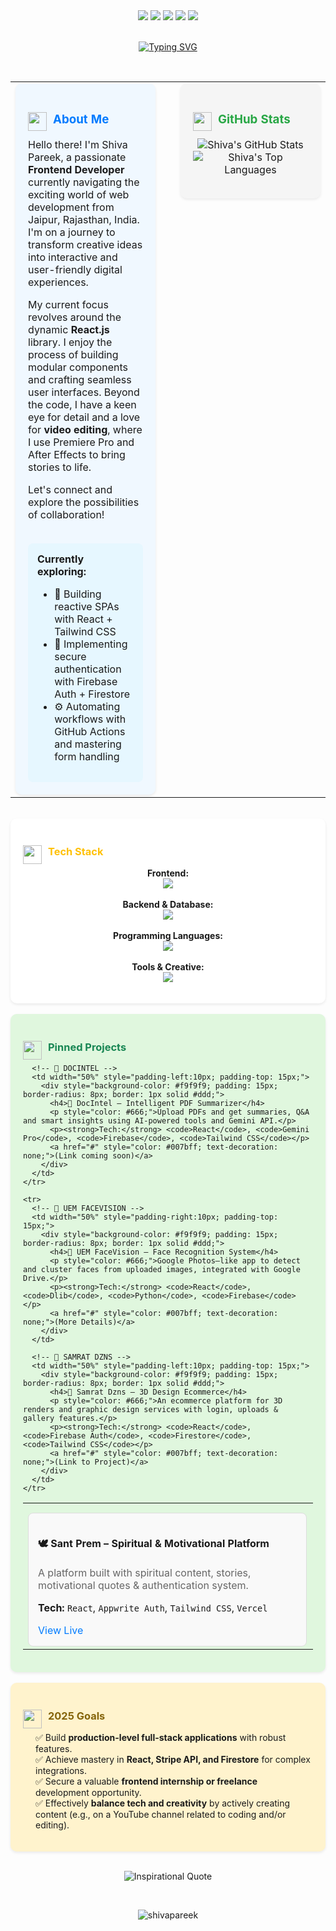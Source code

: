 

<div align="center">
  <a href="https://linkedin.com/in/shivapareek" target="_blank"><img src="https://img.shields.io/badge/LinkedIn-%230077B5.svg?&style=for-the-badge&logo=linkedin&logoColor=white" /></a>
  <a href="https://github.com/shivapareek" target="_blank"><img src="https://img.shields.io/badge/GitHub-%23121011.svg?&style=for-the-badge&logo=github&logoColor=white" /></a>
  <a href="https://shivapareek.github.io/shivaportfolio" target="_blank"><img src="https://img.shields.io/badge/Portfolio-%23000000.svg?&style=for-the-badge&logo=react&logoColor=white" /></a>
  <a href="mailto:pareekshiva2004@gmail.com"><img src="https://img.shields.io/badge/Gmail-%23EA4335.svg?&style=for-the-badge&logo=gmail&logoColor=white" /></a>
  <a href="https://instagram.com/samrat_edition" target="_blank"><img src="https://img.shields.io/badge/Instagram-%23E4405F.svg?&style=for-the-badge&logo=instagram&logoColor=white" /></a>
</div>

<br/>

<p align="center">
  <a href="https://github.com/shivapareek">
    <img src="https://readme-typing-svg.demolab.com?font=Fira+Code&duration=2500&pause=1000&color=36BCF7&center=true&vCenter=true&width=435&lines=Hi,+I'm+Shiva+Pareek;A+Frontend+Craftsman;React+Enthusiast+%F0%9F%A7%AE;Video+Storyteller+%F0%9F%8E%AC" alt="Typing SVG" />
  </a>
</p>

<br/>

<table width="100%">
  <tr>
    <td valign="top" width="50%" style="padding-right:20px;">
      <div style="background-color: #f0f8ff; padding: 20px; border-radius: 10px; box-shadow: 0 2px 4px rgba(0, 0, 0, 0.08);">
        <h3 style="color: #007bff;"><img src="https://emojis.slackmojis.com/emojis/rocket/simple_slack-resized.gif?1687563843" width="30" align="left" style="margin-right: 10px;"> About Me</h3>
        <p>Hello there! I'm Shiva Pareek, a passionate <strong>Frontend Developer</strong> currently navigating the exciting world of web development from Jaipur, Rajasthan, India. I'm on a journey to transform creative ideas into interactive and user-friendly digital experiences.</p>
        <p>My current focus revolves around the dynamic <strong>React.js</strong> library. I enjoy the process of building modular components and crafting seamless user interfaces. Beyond the code, I have a keen eye for detail and a love for <strong>video editing</strong>, where I use Premiere Pro and After Effects to bring stories to life.</p>
        <p>Let's connect and explore the possibilities of collaboration!</p>
        <br>
        <div style="background-color: #e6f7ff; padding: 15px; border-radius: 8px;">
          <strong>Currently exploring:</strong>
          <ul>
            <li>🚀 Building reactive SPAs with React + Tailwind CSS</li>
            <li>🔐 Implementing secure authentication with Firebase Auth + Firestore</li>
            <li>⚙️ Automating workflows with GitHub Actions and mastering form handling</li>
          </ul>
        </div>
      </div>
    </td>
    <td valign="top" width="50%" style="padding-left:20px;">
      <div style="background-color: #f5f5f5; padding: 20px; border-radius: 10px; box-shadow: 0 2px 4px rgba(0, 0, 0, 0.08);">
        <h3 style="color: #28a745;"><img src="https://emojis.slackmojis.com/emojis/bar_chart/simple_slack-resized.gif?1687563904" width="30" align="left" style="margin-right: 10px;"> GitHub Stats</h3>
        <p align="center">
          <img src="https://github-readme-stats.vercel.app/api?username=shivapareek&show_icons=true&theme=tokyonight&hide_border=true&count_private=true" alt="Shiva's GitHub Stats" />
          <br/>
          <img src="https://github-readme-stats.vercel.app/api/top-langs/?username=shivapareek&layout=compact&theme=tokyonight&hide_border=true" alt="Shiva's Top Languages" />
        </p>
      </div>
    </td>
  </tr>
</table>

<br/>

<div style="background-color: #fff; padding: 20px; border-radius: 10px; box-shadow: 0 2px 4px rgba(0, 0, 0, 0.08);">
  <h3 style="color: #ffc107;"><img src="https://emojis.slackmojis.com/emojis/wrench/simple_slack-resized.gif?1687564003" width="30" align="left" style="margin-right: 10px;"> Tech Stack</h3>
 <p align="center">
  <strong>Frontend:</strong><br>
  <img src="https://skillicons.dev/icons?i=html,css,js,react,tailwind,bootstrap" />
  <br><br>
  <strong>Backend & Database:</strong><br>
  <img src="https://skillicons.dev/icons?i=php,mysql,firebase" />
  <br><br>
  <strong>Programming Languages:</strong><br>
  <img src="https://skillicons.dev/icons?i=c,java,python" />
  <br><br>
  <strong>Tools & Creative:</strong><br>
  <img src="https://skillicons.dev/icons?i=figma,vscode,github,pr,ae" />
</p>
</div>

<br/>

<div style="background-color: #e0f7de; padding: 20px; border-radius: 10px; box-shadow: 0 2px 4px rgba(0, 0, 0, 0.08);">
  <h3 style="color: #198754;">
    <img src="https://emojis.slackmojis.com/emojis/pushpin/simple_slack-resized.gif?1687564059" width="30" align="left" style="margin-right: 10px;">
    Pinned Projects
  </h3>
  <table width="100%">
    <tr>
      <!-- 🕊️ SANT PREM -->
      <td width="50%" style="padding-right:10px; padding-top: 15px;">
        <div style="background-color: #f9f9f9; padding: 15px; border-radius: 8px; border: 1px solid #ddd;">
          <h4>🕊️ Sant Prem – Spiritual & Motivational Platform</h4>
          <p style="color: #666;">A platform built with spiritual content, stories, motivational quotes & authentication system.</p>
          <p><strong>Tech:</strong> <code>React</code>, <code>Appwrite Auth</code>, <code>Tailwind CSS</code>, <code>Vercel</code></p>
          <a href="https://sant-prem.vercel.app" target="_blank" style="color: #007bff; text-decoration: none;">View Live</a>
        </div>
      </td>

      <!-- 📄 DOCINTEL -->
      <td width="50%" style="padding-left:10px; padding-top: 15px;">
        <div style="background-color: #f9f9f9; padding: 15px; border-radius: 8px; border: 1px solid #ddd;">
          <h4>📄 DocIntel – Intelligent PDF Summarizer</h4>
          <p style="color: #666;">Upload PDFs and get summaries, Q&A and smart insights using AI-powered tools and Gemini API.</p>
          <p><strong>Tech:</strong> <code>React</code>, <code>Gemini Pro</code>, <code>Firebase</code>, <code>Tailwind CSS</code></p>
          <a href="#" style="color: #007bff; text-decoration: none;">(Link coming soon)</a>
        </div>
      </td>
    </tr>

    <tr>
      <!-- 👤 UEM FACEVISION -->
      <td width="50%" style="padding-right:10px; padding-top: 15px;">
        <div style="background-color: #f9f9f9; padding: 15px; border-radius: 8px; border: 1px solid #ddd;">
          <h4>👤 UEM FaceVision – Face Recognition System</h4>
          <p style="color: #666;">Google Photos–like app to detect and cluster faces from uploaded images, integrated with Google Drive.</p>
          <p><strong>Tech:</strong> <code>React</code>, <code>Dlib</code>, <code>Python</code>, <code>Firebase</code></p>
          <a href="#" style="color: #007bff; text-decoration: none;">(More Details)</a>
        </div>
      </td>

      <!-- 🛒 SAMRAT DZNS -->
      <td width="50%" style="padding-left:10px; padding-top: 15px;">
        <div style="background-color: #f9f9f9; padding: 15px; border-radius: 8px; border: 1px solid #ddd;">
          <h4>🛒 Samrat Dzns – 3D Design Ecommerce</h4>
          <p style="color: #666;">An ecommerce platform for 3D renders and graphic design services with login, uploads & gallery features.</p>
          <p><strong>Tech:</strong> <code>React</code>, <code>Firebase Auth</code>, <code>Firestore</code>, <code>Tailwind CSS</code></p>
          <a href="#" style="color: #007bff; text-decoration: none;">(Link to Project)</a>
        </div>
      </td>
    </tr>
  </table>
</div>


<br/>

<div style="background-color: #fff3cd; padding: 20px; border-radius: 10px; box-shadow: 0 2px 4px rgba(0, 0, 0, 0.08);">
  <h3 style="color: #85640a;"><img src="https://emojis.slackmojis.com/emojis/target/simple_slack-resized.gif?1687564105" width="30" align="left" style="margin-right: 10px;"> 2025 Goals</h3>
  <ul style="list-style-type: none; padding-left: 20px;">
    <li>✅ Build <strong>production-level full-stack applications</strong> with robust features.</li>
    <li>✅ Achieve mastery in <strong>React, Stripe API, and Firestore</strong> for complex integrations.</li>
    <li>✅ Secure a valuable <strong>frontend internship or freelance</strong> development opportunity.</li>
    <li>✅ Effectively <strong>balance tech and creativity</strong> by actively creating content (e.g., on a YouTube channel related to coding and/or editing).</li>
  </ul>
</div>

<br/>

<p align="center">
  <img src="https://quotes-github-readme.vercel.app/api?type=inspirations&theme=tokyonight" alt="Inspirational Quote" />
</p>

<br/>

<p align="center">
  <img src="https://komarev.com/ghpvc/?username=shivapareek&label=Profile%20views&color=0e75b6&style=flat" alt="shivapareek" />
</p> 
